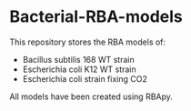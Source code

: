 # Bacterial-RBA-models

This repository stores the RBA models of:
- Bacillus subtilis 168 WT strain
- Escherichia coli K12 WT strain
- Escherichia coli strain fixing CO2

All models have been created using RBApy.



